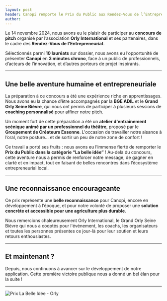 ```yaml
---
layout: post
header: Canopi remporte le Prix du Public aux Rendez-Vous de l’Entrepreneuriat !
author:
---
```


Le 14 novembre 2024, nous avons eu le plaisir de participer au **concours de pitch** organisé par l’association **Orly International** et ses partenaires, dans le cadre des **Rendez-Vous de l’Entrepreneuriat**.  

Sélectionnés parmi **10 lauréats** sur dossier, nous avons eu l’opportunité de présenter **Canopi** en **3 minutes chrono**, face à un public de professionnels, d’acteurs de l’innovation, et d’autres porteurs de projet inspirants.

---

## Une belle aventure humaine et entrepreneuriale

La préparation à ce concours a été une expérience riche en apprentissages. Nous avons eu la chance d’être accompagnés par la **BGE ADIL** et le **Grand Orly Seine Bièvre**, qui nous ont permis de participer à plusieurs sessions de **coaching personnalisé** pour affiner notre pitch.

Un moment fort de cette préparation a été un **atelier d'entraînement scénique animé par un professionnel du théâtre**, proposé par le **Groupement de Créateurs Essonne**. L'occasion de travailler notre aisance à l’oral, notre posture… et de sortir un peu de notre zone de confort !

Ce travail a porté ses fruits : nous avons eu l’immense fierté de remporter le **Prix du Public dans la catégorie “La belle idée”** ! Au-delà du concours, cette aventure nous a permis de renforcer notre message, de gagner en clarté et en impact, tout en faisant de belles rencontres dans l’écosystème entrepreneurial local.

---

## Une reconnaissance encourageante

Ce prix représente une **belle reconnaissance** pour Canopi, encore en développement à l’époque, et pour notre volonté de proposer une **solution concrète et accessible pour une agriculture plus durable**.

Nous remercions chaleureusement Orly International, le Grand Orly Seine Bièvre qui nous a cooptés pour l'événement, les coachs, les organisateurs et toutes les personnes présentes ce jour-là pour leur soutien et leurs retours enthousiastes.

---

## Et maintenant ?

Depuis, nous continuons à avancer sur le développement de notre application. Cette première victoire publique nous a donné un bel élan pour la suite !

---

![Prix La Belle Idée - Orly](/assets/images/posts/prix_la_belle_idee_orly.jpg)